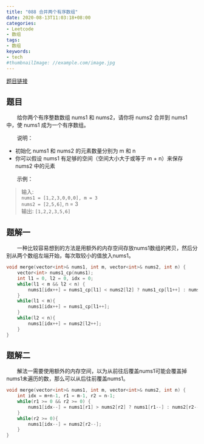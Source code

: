 ```yaml
---
title: "088 合并两个有序数组"
date: 2020-08-13T11:03:18+08:00
categories:
- Leetcode
- 数组
tags:
- 数组
keywords:
- tech
#thumbnailImage: //example.com/image.jpg
---
```

[题目链接](https://leetcode-cn.com/problems/merge-sorted-array/)
<!--more-->
## 题目
　　给你两个有序整数数组 nums1 和 nums2，请你将 nums2 合并到 nums1 中，使 nums1 成为一个有序数组。

　　说明：
- 初始化 nums1 和 nums2 的元素数量分别为 m 和 n
- 你可以假设 nums1 有足够的空间（空间大小大于或等于 m + n）来保存 nums2 中的元素

　　示例：
> 输入:  
`nums1 = [1,2,3,0,0,0], m = 3`  
`nums2 = [2,5,6]`,       n = 3  
输出: `[1,2,2,3,5,6]`

## 题解一
　　一种比较容易想到的方法是用额外的内存空间存放nums1数组的拷贝，然后分别从两个数组左端开始，每次取较小的值放入nums1。

```cpp
void merge(vector<int>& nums1, int m, vector<int>& nums2, int n) {
    vector<int> nums1_cp(nums1);
    int l1 = 0, l2 = 0, idx = 0;
    while(l1 < m && l2 < n) {
        nums1[idx++] = nums1_cp[l1] < nums2[l2] ? nums1_cp[l1++] : nums2[l2++];
    }
    while(l1 < m){
        nums1[idx++] = nums1_cp[l1++];
    }
    while(l2 < n){
        nums1[idx++] = nums2[l2++];
    }
}
```

## 题解二
　　解法一需要使用额外的内存空间，以为从前往后覆盖nums1可能会覆盖掉nums1未遍历的数，那么可以从后往前覆盖nums1。

```cpp
void merge(vector<int>& nums1, int m, vector<int>& nums2, int n) {
    int idx = m+n-1, r1 = m-1, r2 = n-1;
    while(r1 >= 0 && r2 >= 0) {
        nums1[idx--] = nums1[r1] > nums2[r2] ? nums1[r1--] : nums2[r2--];
    }
    while(r2 >= 0){
        nums1[idx--] = nums2[r2--];
    }
}
```
